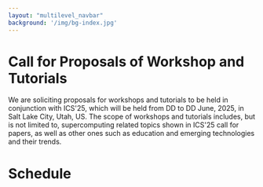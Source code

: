 ```yaml
---
layout: "multilevel_navbar"
background: '/img/bg-index.jpg'
---
```


# Call for Proposals of Workshop and Tutorials
We are soliciting proposals for workshops and tutorials to be held in conjunction with ICS'25, which will be held from DD to DD June, 2025, in Salt Lake City, Utah, US.
The scope of workshops and tutorials includes, but is not limited to, supercomputing related topics shown in ICS'25 call for papers, as well as other ones such as education and emerging technologies and their trends.

# Schedule

